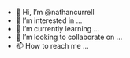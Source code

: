 - 👋 Hi, I’m @nathancurrell
- 👀 I’m interested in ...
- 🌱 I’m currently learning ...
- 💞️ I’m looking to collaborate on ...
- 📫 How to reach me ...

<!---
nathancurrell/nathancurrell is a ✨ special ✨ repository because its `README.md` (this file) appears on your GitHub profile.
You can click the Preview link to take a look at your changes.
--->
